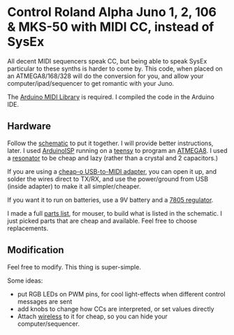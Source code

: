 # Control Roland Alpha Juno 1, 2, 106 & MKS-50 with MIDI CC, instead of SysEx

All decent MIDI sequencers speak CC, but being able to speak SysEx particular to these synths is harder to come by.  This code, when placed on an ATMEGA8/168/328 will do the conversion for you, and allow your computer/ipad/sequencer to get romantic with your Juno.

The [Arduino MIDI Library] is required. I compiled the code in the Arduino IDE.

## Hardware

Follow the [schematic] to put it together. I will provide better instructions, later. I used [ArduinoISP] running on a [teensy] to program an [ATMEGA8]. I used a [resonator] to be cheap and lazy (rather than a crystal and 2 capacitors.)

If you are using a [cheap-o USB-to-MIDI adapter], you can open it up, and solder the wires direct to TX/RX, and use the power/ground from USB (inside adapter) to make it all simpler/cheaper.

If you want it to run on batteries, use a 9V battery and a [7805 regulator].

I made a full [parts list], for mouser, to build what is listed in the schematic. I just picked parts that are cheap and available. Feel free to choose replacements.

## Modification

Feel free to modify. This thing is super-simple.

Some ideas:
* put RGB LEDs on PWM pins, for cool light-effects when different control messages are sent
* add knobs to change how CCs are interpreted, or set values directly
* Attach [wireless] to it for cheap, so you can hide your computer/sequencer.


[ATMEGA8]: http://www.mouser.com/ProductDetail/Atmel/ATMEGA8-16PU/?qs=7JStj%2fjQ2SHlSx6QootzDTUTMpkFcVaHHuOB6ZSDMnk%3d
[resonator]: http://www.mouser.com/Search/ProductDetail.aspx?R=HWZT-16.00MDvirtualkey52750000virtualkey815-HWZT-16.00MD
[ArduinoISP]: http://arduino.cc/en/Tutorial/ArduinoISP
[Arduino MIDI Library]: http://arduino.cc/playground/Main/MIDILibrary
[wireless]: http://www.sparkfun.com/products/10532
[teensy]: http://www.pjrc.com/store/teensy.html
[cheap-o USB-to-MIDI adapter]: https://www.google.com/search?q=midi+to+usb&tbm=shop&tbs=p_ord:p
[schematic]: https://github.com/konsumer/junosex/raw/master/schematic.png
[7805 regulator]: http://www.mouser.com/ProductDetail/ON-Semiconductor/MC7805CTG/?qs=%252b9%2fcbd0IE0RkDYggsVZtGe3PoqBzrkPO
[parts list]: http://www.mouser.com/ProjectManager/ProjectDetail.aspx?AccessID=fe0a4b4498
